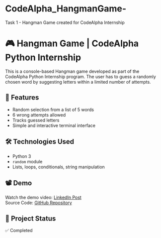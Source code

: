 # CodeAlpha_HangmanGame-
Task 1 - Hangman Game created for CodeAlpha Internship
# 🎮 Hangman Game | CodeAlpha Python Internship

This is a console-based Hangman game developed as part of the CodeAlpha Python Internship program. The user has to guess a randomly chosen word by suggesting letters within a limited number of attempts.

## 🚀 Features
- Random selection from a list of 5 words
- 6 wrong attempts allowed
- Tracks guessed letters
- Simple and interactive terminal interface

## 🛠 Technologies Used
- Python 3
- `random` module
- Lists, loops, conditionals, string manipulation

## 📽️ Demo
Watch the demo video: [LinkedIn Post](https://www.linkedin.com)  
Source Code: [GitHub Repository](https://github.com/Dhanveer-7/CodeAlpha_HangmanGame)

## 📄 Project Status
✅ Completed

